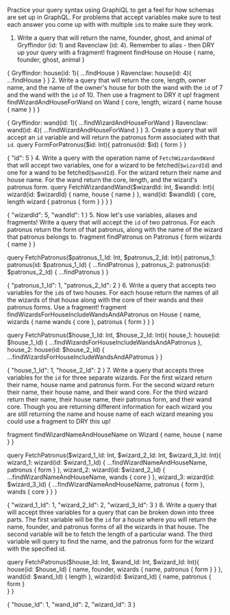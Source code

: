 Practice your query syntax using GraphiQL to get a feel for how schemas are set up in GraphQL. For problems that accept variables make sure to test each answer you come up with with multiple `id`s to make sure they work.

1. Write a query that will return the name, founder, ghost, and animal of Gryffindor (id: 1) and Ravenclaw (id: 4). Remember to alias - then DRY up your query with a fragment!
fragment findHouse on House {
    name,
    founder,
    ghost,
    animal
}

{
	Gryffindor: house(id: 1){
  	...findHouse
	}
  Ravenclaw: house(id: 4){
		...findHouse
  }
}
2. Write a query that will return the core, length, owner name, and the name of the owner's house for both the wand with the `id` of 7 and the wand with the `id` of 10. Then use a fragment to DRY it up!
fragment findWizardAndHouseForWand on Wand {
  core,
  length,
  wizard {
    name
    house {
      name
    }
  }
}

{
	Gryffindor: wand(id: 1){
  	...findWizardAndHouseForWand
	}
  Ravenclaw: wand(id: 4){
		...findWizardAndHouseForWand
  }
}
3. Create a query that will accept an `id` variable and will return the patronus form associated with that `id`.
query FormForPatronus($id: Int){
	patronus(id: $id) {
  	form
	}
}

{
  "id": 5
}
4. Write a query with the operation name of `FetchWizardandWand` that will accept two variables, one for a wizard to be fetched(`$wizardId`) and one for a wand to be fetched(`$wandId`). For the wizard return their name and house name. For the wand return the core, length, and the wizard's patronus form.
query FetchWizardandWand($wizardId: Int, $wandId: Int){
	wizard(id: $wizardId) {
    name,
    house {
      name
    }
  },
  wand(id: $wandId) {
    core,
    length
    wizard {
      patronus {
        form
      }
    }
  }
}

{
  "wizardId": 5,
  "wandId": 1
}
5. Now let's use variables, aliases and fragments! Write a query that will accept the `id` of two patronus. For each patronus return the form of that patronus, along with the name of the wizard that patronus belongs to.
fragment findPatronus on Patronus {
  form
  wizards {
    name
  }
}

query FetchPatronus($patronus_1_Id: Int, $patronus_2_Id: Int){
	patronus_1: patronus(id: $patronus_1_Id) {
    ...findPatronus
  },
  patronus_2: patronus(id: $patronus_2_Id) {
    ...findPatronus
  }
}

{
 	"patronus_1_Id": 1,
	"patronus_2_Id": 2
}
6. Write a query that accepts two variables for the `id`s of two houses. For each house return the names of all the wizards of that house along with the core of their wands and their patronus forms. Use a fragment!
fragment findWizardsForHouseIncludeWandsAndAPatronus on House {
	name,
  wizards {
    name
    wands {
      core
    },
    patronus {
      form
    }
  }
}

query FetchPatronus($house_1_Id: Int, $house_2_Id: Int){
	house_1: house(id: $house_1_Id) {
    ...findWizardsForHouseIncludeWandsAndAPatronus
  },
  house_2: house(id: $house_2_Id) {
    ...findWizardsForHouseIncludeWandsAndAPatronus
  }
}


{
 	"house_1_Id": 1,
	"house_2_Id": 2
}
7. Write a query that accepts three variables for the `id` for three separate wizards. For the first wizard return their name, house name and patronus form. For the second wizard return their name, their house name, and their wand core. For the third wizard return their name, their house name, their patronus form, and their wand core. Though you are returning different information for each wizard you are still returning the name and house name of each wizard meaning you could use a fragment to DRY this up!

fragment findWizardNameAndHouseName  on Wizard {
  name,
  house {
    name
  }
}

query FetchPatronus($wizard_1_Id: Int, $wizard_2_Id: Int, $wizard_3_Id: Int){
	wizard_1: wizard(id: $wizard_1_Id) {
    ...findWizardNameAndHouseName,
    patronus {
      form
    }
  },
  wizard_2: wizard(id: $wizard_2_Id) {
    ...findWizardNameAndHouseName,
    wands {
      core
    }
  },
  wizard_3: wizard(id: $wizard_3_Id) {
    ...findWizardNameAndHouseName,
    patronus {
      form
    },
    wands {
      core
    }
  }
}

{
 	"wizard_1_Id": 1,
	"wizard_2_Id": 2,
  "wizard_3_Id": 3
}
8. Write a query that will accept three variables for a query that can be broken down into three parts. The first variable will be the `id` for a house where you will return the name, founder, and patronus forms of all the wizards in that house. The second variable will be to fetch the length of a particular wand. The third variable will query to find the name, and the patronus form for the wizard with the specified id.

query FetchPatronus($house_Id: Int, $wand_Id: Int, $wizard_Id: Int){
	house(id: $house_Id) {
    name,
    founder,
    wizards {
      name,
      patronus {
        form
      }
    }
  },
  wand(id: $wand_Id) {
    length
  },
  wizard(id: $wizard_Id) {
    name,
    patronus {
      form
    }  
  }
}

{
 	"house_Id": 1,
	"wand_Id": 2,
  "wizard_Id": 3
}

